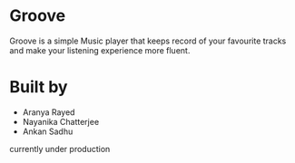 # Groove
Groove is a simple Music player that keeps record of your favourite tracks and make your listening experience more fluent.

# Built by
- Aranya Rayed
- Nayanika Chatterjee
- Ankan Sadhu

currently under production
